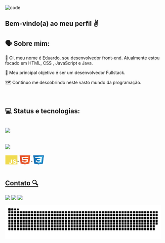 
![code](https://github.com/eduardolcfaria/eduardolcfaria/assets/48771907/4d5d01d3-1824-445d-8d93-c3143cae30ad)
## Bem-vindo(a) ao meu perfil ✌️

## 🗣️ Sobre mim: 

 📖 Oi, meu nome é Eduardo, sou desenvolvedor front-end. Atualmente estou focado em HTML, CSS , JavaScript e Java.

  🥇 Meu principal objetivo é ser um desenvolvedor Fullstack.
  <br>
  
  🗺️ Continuo me descobrindo neste vasto mundo da programação.
<br>
<br>
<br>

## 💻 Status e tecnologias:
<br>

<div>
  <a href="https://github.com/eduardolcfaria">
  <img height="180em" src="https://github-readme-stats.vercel.app/api?username=eduardolcfaria&show_icons=true&theme=dark"/>
    <br>
    <br>
    <br>

  <img height="180em" src="https://github-readme-stats.vercel.app/api/top-langs/?username=devemdobro&layout=compact&langs_count=6&theme=dark"/>
</div>
   
<div style="display: inline_block"><br> 
  <img align="center" alt="Js" height="30" width="40" src="https://raw.githubusercontent.com/devicons/devicon/master/icons/javascript/javascript-plain.svg">
  <img align="center" alt="HTML" height="30" width="40" src="https://raw.githubusercontent.com/devicons/devicon/master/icons/html5/html5-original.svg">
  <img align="center" alt="CSS" height="30" width="40" src="https://raw.githubusercontent.com/devicons/devicon/master/icons/css3/css3-original.svg">
</div>
 
 <br>
 
  ## Contato 🔍
 
<div> 
  
 <a href="https://www.instagram.com/eduardo.lcf_/" target="_blank">
 <img src="https://img.shields.io/badge/-Instagram-%23E4405F?style=for-the-badge&logo=instagram&logoColor=white" target="_blank"></a>
<a href = "mailto:eduardolcfaria@gmail.com" target="_blank"><img src="https://img.shields.io/badge/-Gmail-%23333?style=for-the-badge&logo=gmail&logoColor=white" target="_blank"></a>
<a href="https://www.linkedin.com/in/eduardolcfaria/" target="_blank"><img src="https://img.shields.io/badge/-LinkedIn-%230077B5?style=for-the-badge&logo=linkedin&logoColor=white" target="_blank"></a> 
 
![snake gif](https://github.com/eduardolcfaria/eduardolcfaria/blob/output/github-contribution-grid-snake.svg)
</div>
